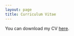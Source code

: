 ```yaml
---
layout: page
title: Curriculum Vitae
---
```

You can download my CV [here](/uploads/cv_IS.pdf). 

<object data="/uploads/cv_IS.pdf" width="900" height="400" type='application/pdf'></object>
<br>
